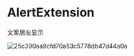# AlertExtension
文案居左显示

![25c390aa9cfd70a53c5778db47d44a0a](https://user-images.githubusercontent.com/38520288/188807477-6dfd9cde-14fe-472e-8f69-d2269b646377.jpg)
